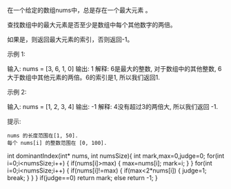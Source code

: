 在一个给定的数组nums中，总是存在一个最大元素 。

查找数组中的最大元素是否至少是数组中每个其他数字的两倍。

如果是，则返回最大元素的索引，否则返回-1。

示例 1:

输入: nums = [3, 6, 1, 0]
输出: 1
解释: 6是最大的整数, 对于数组中的其他整数,
6大于数组中其他元素的两倍。6的索引是1, 所以我们返回1.


 

示例 2:

输入: nums = [1, 2, 3, 4]
输出: -1
解释: 4没有超过3的两倍大, 所以我们返回 -1.


 

提示:


	nums 的长度范围在[1, 50].
	每个 nums[i] 的整数范围在 [0, 100].

int dominantIndex(int* nums, int numsSize){
    int mark,max=0,judge=0;
    for(int i=0;i<numsSize;i++)
    {
        if(nums[i]>max)
        {
            max=nums[i];
            mark=i;
        }
    }
    for(int i=0;i<numsSize;i++)
    {
        if(nums[i]!=max)
        {
            if(max<2*nums[i])
            {
                judge=1;
                break;
            }
        }
    }
    if(judge==0)
    return mark;
    else 
    return -1;
}
